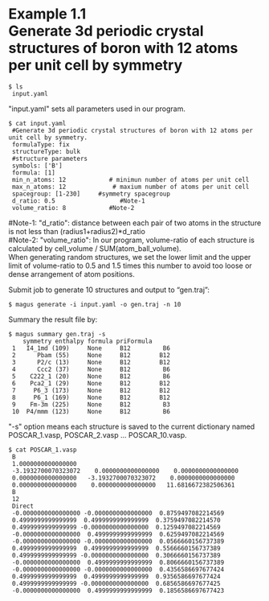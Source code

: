 Example 1.1  
Generate 3d periodic crystal structures of boron with 12 atoms per unit cell by symmetry  
=====================================================================  
```shell  
$ ls  
 input.yaml  
```  
"input.yaml" sets all parameters used in our program.    
```shell  
$ cat input.yaml  
 #Generate 3d periodic crystal structures of boron with 12 atoms per unit cell by symmetry.  
 formulaType: fix  
 structureType: bulk  
 #structure parameters  
 symbols: ['B']  
 formula: [1]  
 min_n_atoms: 12            # minimun number of atoms per unit cell  
 max_n_atoms: 12             # maxium number of atoms per unit cell  
 spacegroup: [1-230]     #symmetry spacegroup  
 d_ratio: 0.5                  #Note-1  
 volume_ratio: 8            #Note-2  
```  
#Note-1: "d_ratio": distance between each pair of two atoms in the structure is not less than (radius1+radius2)*d_ratio  
#Note-2: "volume_ratio": In our program, volume-ratio of each structure is calculated by cell_volume / SUM(atom_ball_volume).  
When generating random structures, we set the lower limit and the upper limit of volume-ratio to 0.5 and 1.5 times this number to avoid too loose or dense arrangement of atom positions.  
  
Submit job to generate 10 structures and output to “gen.traj”:  
```shell  
$ magus generate -i input.yaml -o gen.traj -n 10  
```  
Summary the result file by:  
```shell  
$ magus summary gen.traj -s  
    symmetry enthalpy formula priFormula  
 1   I4_1md (109)     None     B12         B6  
 2      Pbam (55)     None     B12        B12  
 3      P2/c (13)     None     B12        B12  
 4      Ccc2 (37)     None     B12         B6  
 5    C222_1 (20)     None     B12         B6  
 6    Pca2_1 (29)     None     B12        B12  
 7     P6_3 (173)     None     B12        B12  
 8     P6_1 (169)     None     B12        B12  
 9    Fm-3m (225)     None     B12         B3  
 10  P4/mmm (123)     None     B12         B6  
```    
"-s" option means each structure is saved to the current dictionary named POSCAR_1.vasp, POSCAR_2.vasp ... POSCAR_10.vasp.  
```shell  
$ cat POSCAR_1.vasp  
 B  
 1.0000000000000000  
 -3.1932700070323072    0.0000000000000000    0.0000000000000000  
 0.0000000000000000   -3.1932700070323072    0.0000000000000000  
 0.0000000000000000    0.0000000000000000   11.6816672382506361  
 B  
 12  
 Direct  
 -0.0000000000000000 -0.0000000000000000  0.8759497082214569  
 0.4999999999999999  0.4999999999999999  0.3759497082214570  
 0.4999999999999999 -0.0000000000000000  0.1259497082214569  
 -0.0000000000000000  0.4999999999999999  0.6259497082214569  
 -0.0000000000000000 -0.0000000000000000  0.0566660156737389  
 0.4999999999999999  0.4999999999999999  0.5566660156737389  
 0.4999999999999999 -0.0000000000000000  0.3066660156737389  
 -0.0000000000000000  0.4999999999999999  0.8066660156737389  
 -0.0000000000000000 -0.0000000000000000  0.4356586697677424  
 0.4999999999999999  0.4999999999999999  0.9356586697677424  
 0.4999999999999999 -0.0000000000000000  0.6856586697677425  
 -0.0000000000000000  0.4999999999999999  0.1856586697677423  
```